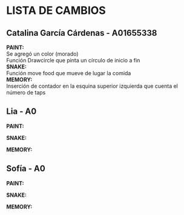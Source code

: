 # LISTA DE CAMBIOS<br>


## Catalina García Cárdenas - A01655338 <br>
<b> PAINT:<br> </b>
Se agregó un color (morado) <br>
Función Drawcircle que pinta un círculo de inicio a fin<br>
<b>SNAKE:<br></b>
Función move food que mueve de lugar la comida<br>
<b>MEMORY:<br></b>
Inserción de contador en la esquina superior izquierda que cuenta el número de taps<br>


## Lia - A0<br>
<b> PAINT:<br> </b>

<b>SNAKE:<br></b>

<b>MEMORY:<br></b>




## Sofía - A0<br>
<b> PAINT:<br> </b>

<b>SNAKE:<br></b>

<b>MEMORY:<br></b>

